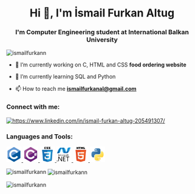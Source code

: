 <h1 align="center">Hi 👋, I'm İsmail Furkan Altug</h1>
<h3 align="center">I'm Computer Engineering student at International Balkan University</h3>

<p align="left"> <img src="https://komarev.com/ghpvc/?username=ismailfurkann&label=Profile%20views&color=0e75b6&style=flat" alt="ismailfurkann" /> </p>

- 🔭 I’m currently working on C, HTML and CSS   **food ordering website**

- 🌱 I’m currently learning SQL and Python 

- 📫 How to reach me **ismailfurkanal@gmail.com**

<h3 align="left">Connect with me:</h3>
<p align="left">
<a href="https://linkedin.com/in/https://www.linkedin.com/in/ismail-furkan-altug-205491307/" target="blank"><img align="center" src="https://raw.githubusercontent.com/rahuldkjain/github-profile-readme-generator/master/src/images/icons/Social/linked-in-alt.svg" alt="https://www.linkedin.com/in/ismail-furkan-altug-205491307/" height="30" width="40" /></a>
</p>

<h3 align="left">Languages and Tools:</h3>
<p align="left"> <a href="https://www.cprogramming.com/" target="_blank" rel="noreferrer"> <img src="https://raw.githubusercontent.com/devicons/devicon/master/icons/c/c-original.svg" alt="c" width="40" height="40"/> </a> <a href="https://www.w3schools.com/cs/" target="_blank" rel="noreferrer"> <img src="https://raw.githubusercontent.com/devicons/devicon/master/icons/csharp/csharp-original.svg" alt="csharp" width="40" height="40"/> </a> <a href="https://www.w3schools.com/css/" target="_blank" rel="noreferrer"> <img src="https://raw.githubusercontent.com/devicons/devicon/master/icons/css3/css3-original-wordmark.svg" alt="css3" width="40" height="40"/> </a> <a href="https://dotnet.microsoft.com/" target="_blank" rel="noreferrer"> <img src="https://raw.githubusercontent.com/devicons/devicon/master/icons/dot-net/dot-net-original-wordmark.svg" alt="dotnet" width="40" height="40"/> </a> <a href="https://www.w3.org/html/" target="_blank" rel="noreferrer"> <img src="https://raw.githubusercontent.com/devicons/devicon/master/icons/html5/html5-original-wordmark.svg" alt="html5" width="40" height="40"/> </a> <a href="https://www.python.org" target="_blank" rel="noreferrer"> <img src="https://raw.githubusercontent.com/devicons/devicon/master/icons/python/python-original.svg" alt="python" width="40" height="40"/> </a> </p>

<p><img align="left" src="https://github-readme-stats.vercel.app/api/top-langs?username=ismailfurkann&show_icons=true&locale=en&layout=compact" alt="ismailfurkann" /></p>

<p>&nbsp;<img align="center" src="https://github-readme-stats.vercel.app/api?username=ismailfurkann&show_icons=true&locale=en" alt="ismailfurkann" /></p>

<p><img align="center" src="https://github-readme-streak-stats.herokuapp.com/?user=ismailfurkann&" alt="ismailfurkann" /></p>
